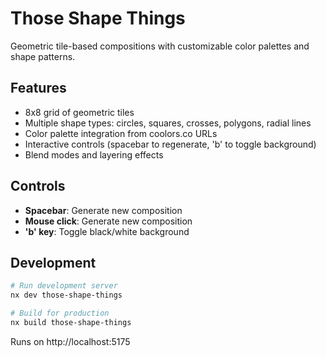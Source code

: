 # Those Shape Things

Geometric tile-based compositions with customizable color palettes and shape patterns.

## Features

- 8x8 grid of geometric tiles
- Multiple shape types: circles, squares, crosses, polygons, radial lines
- Color palette integration from coolors.co URLs
- Interactive controls (spacebar to regenerate, 'b' to toggle background)
- Blend modes and layering effects

## Controls

- **Spacebar**: Generate new composition
- **Mouse click**: Generate new composition  
- **'b' key**: Toggle black/white background

## Development

```bash
# Run development server
nx dev those-shape-things

# Build for production
nx build those-shape-things
```

Runs on http://localhost:5175